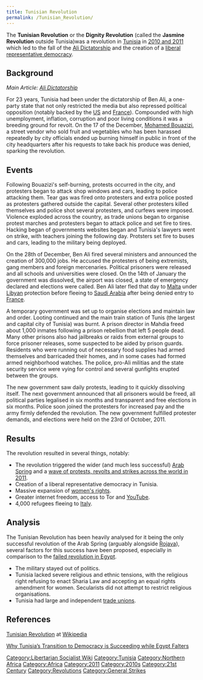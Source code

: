 ```yaml
---
title: Tunisian Revolution
permalink: /Tunisian_Revolution/
---
```


The **Tunisian Revolution** or the **Dignity Revolution** (called the
**Jasmine Revolution** outside Tunisia)was a revolution in
[Tunisia](Tunisia "wikilink") in [2010 and
2011](Timeline_of_Libertarian_Socialism_in_Northern_Africa "wikilink")
which led to the fall of the [Ali
Dictatorship](Ali_Dictatorship "wikilink") and the creation of a
[liberal](Liberalism "wikilink") [representative
democracy](Representative_Democracy "wikilink").

## Background

*Main Article: [Ali Dictatorship](Ali_Dictatorship "wikilink")*

For 23 years, Tunisia had been under the dictatorship of Ben Ali, a
one-party state that not only restricted the media but also repressed
political opposition (notably backed by the
[US](Timeline_of_US_Imperialism "wikilink") and
[France](Francafrique "wikilink")). Compounded with high unemployment,
inflation, corruption and poor living conditions it was a breeding
ground for revolt. On the 17 of the December, [Mohamed
Bouazizi](Mohamed_Bouazizi "wikilink"), a street vendor who sold fruit
and vegetables who has been harassed repeatedly by city officials ended
up burning himself in public in front of the city headquarters after his
requests to take back his produce was denied, sparking the revolution.

## Events

Following Bouazizi's self-burning, protests occurred in the city, and
protesters began to attack shop windows and cars, leading to police
attacking them. Tear gas was fired onto protesters and extra police
posted as protesters gathered outside the capital. Several other
protesters killed themselves and police shot several protesters, and
curfews were imposed. Violence exploded across the country, as trade
unions began to organise protest marches and protesters began to attack
police and set fire to tires. Hacking began of governments websites
began and Tunisia's lawyers went on strike, with teachers joining the
following day. Protsters set fire to buses and cars, leading to the
military being deployed.

On the 28th of December, Ben Ali fired several ministers and announced
the creation of 300,000 jobs. He accused the protesters of being
extremists, gang members and foreign mercenaries. Political prisoners
were released and all schools and universities were closed. On the 14th
of January the government was dissolved, the airport was closed, a state
of emergency declared and elections were called. Ben Ali later fled that
day to [Malta](Malta "wikilink") under
[Libyan](Socialist_Libya "wikilink") protection before fleeing to [Saudi
Arabia](Saudi_Arabia "wikilink") after being denied entry to
[France](France "wikilink").

A temporary government was set up to organise elections and maintain law
and order. Looting continued and the main train station of Tunis (the
largest and capital city of Tunisia) was burnt. A prison director in
Mahdia freed about 1,000 inmates following a prison rebellion that left
5 people dead. Many other prisons also had jailbreaks or raids from
external groups to force prisoner releases, some suspected to be aided
by prison guards. Residents who were running out of necessary food
supplies had armed themselves and barricaded their homes, and in some
cases had formed armed neighborhood watches. The police, pro-Ali
militias and the state security service were vying for control and
several gunfights erupted between the groups.

The new government saw daily protests, leading to it quickly dissolving
itself. The next government announced that all prisoners would be freed,
all political parties legalised in six months and transparent and free
elections in six months. Police soon joined the protesters for increased
pay and the army firmly defended the revolution. The new government
fulfilled protester demands, and elections were held on the 23rd of
October, 2011.

## Results

The revolution resulted in several things, notably:

- The revolution triggered the wider (and much less successful) [Arab
  Spring](Arab_Spring "wikilink") and a [wave of protests, revolts and
  strikes across the world in
  2011](Revolutions_of_2010_-_2015 "wikilink").
- Creation of a liberal representative democracy in Tunisia.
- Massive expansion of [women's rights](Feminism "wikilink").
- Greater internet freedom, access to Tor and
  [YouTube](YouTube "wikilink").
- 4,000 refugees fleeing to [Italy](Italy "wikilink").

## Analysis

The Tunisian Revolution has been heavily analysed for it being the only
successful revolution of the Arab Spring (arguably alongside
[Rojava](Rojava_Revolution "wikilink")), several factors for this
success have been proposed, especially in comparison to the [failed
revolution in Egypt](Egyptian_Revolution_(2011) "wikilink").

- The military stayed out of politics.
- Tunisia lacked severe religious and ethnic tensions, with the
  religious right refusing to enact Sharia Law and accepting an equal
  rights amendment for women. Secularists did not attempt to restrict
  religious organisations.
- Tunisia had large and independent [trade
  unions](Trade_Union "wikilink").

## References

[Tunisian Revolution](https://en.wikipedia.org/wiki/Tunisian_Revolution)
at [Wikipedia](Wikipedia "wikilink")

[Why Tunisia’s Transition to Democracy is Succeeding while Egypt
Falters](https://www.juancole.com/2014/01/transition-democracy-succeeding.html)

[Category:Libertarian Socialist
Wiki](Category:Libertarian_Socialist_Wiki "wikilink")
[Category:Tunisia](Category:Tunisia "wikilink") [Category:Northern
Africa](Category:Northern_Africa "wikilink")
[Category:Africa](Category:Africa "wikilink")
[Category:2011](Category:2011 "wikilink")
[Category:2010s](Category:2010s "wikilink") [Category:21st
Century](Category:21st_Century "wikilink")
[Category:Revolutions](Category:Revolutions "wikilink")
[Category:General Strikes](Category:General_Strikes "wikilink")